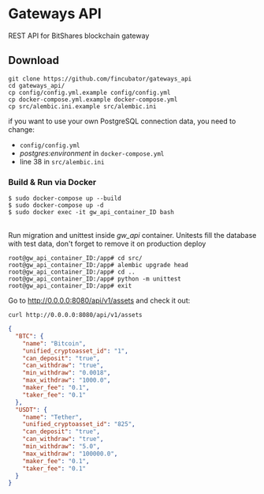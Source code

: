 # Gateways API
REST API for BitShares blockchain gateway

## Download
```shell script
git clone https://github.com/fincubator/gateways_api
cd gateways_api/
cp config/config.yml.example config/config.yml
cp docker-compose.yml.example docker-compose.yml
cp src/alembic.ini.example src/alembic.ini
```

if you want to use your own PostgreSQL connection data, you need to change:
* `config/config.yml`
* *postgres:environment* in `docker-compose.yml`
* line 38 in `src/alembic.ini`

### Build & Run via Docker

```shell script
$ sudo docker-compose up --build 
$ sudo docker-compose up -d 
$ sudo docker exec -it gw_api_container_ID bash
```

\
Run migration and unittest inside *gw_api* container. 
Unitests fill the database with test data, don't forget to remove it on production deploy
```shell script
root@gw_api_container_ID:/app# cd src/
root@gw_api_container_ID:/app# alembic upgrade head
root@gw_api_container_ID:/app# cd ..
root@gw_api_container_ID:/app# python -m unittest
root@gw_api_container_ID:/app# exit
```

Go to http://0.0.0.0:8080/api/v1/assets and check it out:

`curl http://0.0.0.0:8080/api/v1/assets`

```json
{
  "BTC": {
    "name": "Bitcoin",
    "unified_cryptoasset_id": "1",
    "can_deposit": "true",
    "can_withdraw": "true",
    "min_withdraw": "0.0018",
    "max_withdraw": "1000.0",
    "maker_fee": "0.1",
    "taker_fee": "0.1"
  },
  "USDT": {
    "name": "Tether",
    "unified_cryptoasset_id": "825",
    "can_deposit": "true",
    "can_withdraw": "true",
    "min_withdraw": "5.0",
    "max_withdraw": "100000.0",
    "maker_fee": "0.1",
    "taker_fee": "0.1"
  }
}
```
